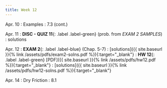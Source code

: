 ```yaml
---
title: Week 12 
---
```

Apr. 10
: Examples
  : 7.3 (cont.)

Apr. 11
: **DISC - QUIZ 11**{: .label .label-green} (prob. from *EXAM 2 SAMPLES*)
  : solutions

Apr. 12
: **EXAM 2**{: .label .label-blue} (Chap. 5-7)
  : [solutions]({{ site.baseurl }}{% link /assets/pdfs/exam2-solns.pdf %}){:target="_blank"}
: **HW 12**{: .label .label-green} [PDF]({{ site.baseurl }}{% link /assets/pdfs/hw12.pdf %}){:target="_blank"}
  : [solutions]({{ site.baseurl }}{% link /assets/pdfs/hw12-solns.pdf %}){:target="_blank"}

Apr. 14	
: Dry Friction
  : 8.1


